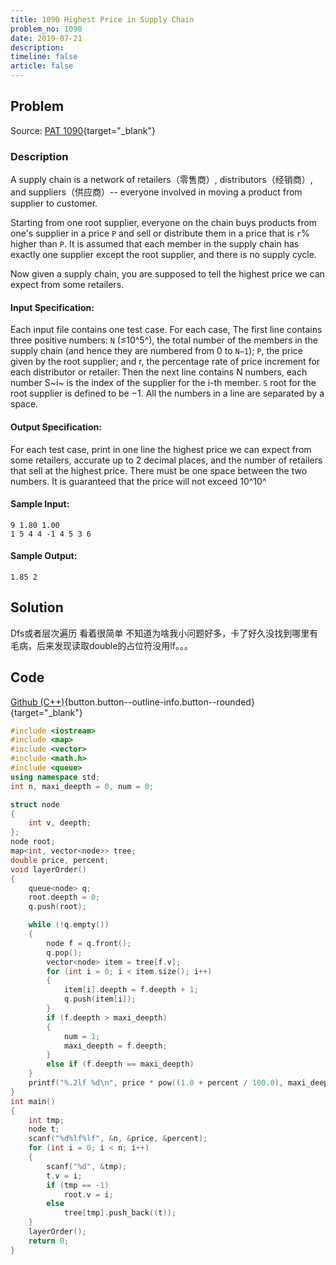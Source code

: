 ```yaml
---
title: 1090 Highest Price in Supply Chain
problem_no: 1090
date: 2019-07-21
description: 
timeline: false
article: false
---
```


<!--more-->

## Problem

Source: [PAT 1090](){target="_blank"}

### Description

A supply chain is a network of retailers（零售商）, distributors（经销商）, and suppliers（供应商）-- everyone involved in moving a
product from supplier to customer.

Starting from one root supplier, everyone on the chain buys products from one's supplier in a price `P` and sell or
distribute them in a price that is `r`% higher than `P`. It is assumed that each member in the supply chain has exactly
one supplier except the root supplier, and there is no supply cycle.

Now given a supply chain, you are supposed to tell the highest price we can expect from some retailers.

#### Input Specification:

Each input file contains one test case. For each case, The first line contains three positive numbers: `N` (≤10^5^), the
total number of the members in the supply chain (and hence they are numbered from 0 to `N−1`); `P`, the price given by
the root supplier; and r, the percentage rate of price increment for each distributor or retailer. Then the next line
contains N numbers, each number S~i~ is the index of the supplier for the i-th member. `S` root for the root supplier is
defined to be −1. All the numbers in a line are separated by a space.

#### Output Specification:

For each test case, print in one line the highest price we can expect from some retailers, accurate up to 2 decimal
places, and the number of retailers that sell at the highest price. There must be one space between the two numbers. It
is guaranteed that the price will not exceed 10^10^

#### Sample Input:

```
9 1.80 1.00
1 5 4 4 -1 4 5 3 6
```

#### Sample Output:

```
1.85 2
```

## Solution

Dfs或者层次遍历 看着很简单 不知道为啥我小问题好多，卡了好久没找到哪里有毛病，后来发现读取double的占位符没用lf。。。

## Code

[Github (C++)](https://github.com/Alomerry/algorithm/blob/master/pat/a/){button.button--outline-info.button--rounded}{target="_blank"}


```cpp
#include <iostream>
#include <map>
#include <vector>
#include <math.h>
#include <queue>
using namespace std;
int n, maxi_deepth = 0, num = 0;

struct node
{
    int v, deepth;
};
node root;
map<int, vector<node>> tree;
double price, percent;
void layerOrder()
{
    queue<node> q;
    root.deepth = 0;
    q.push(root);

    while (!q.empty())
    {
        node f = q.front();
        q.pop();
        vector<node> item = tree[f.v];
        for (int i = 0; i < item.size(); i++)
        {
            item[i].deepth = f.deepth + 1;
            q.push(item[i]);
        }
        if (f.deepth > maxi_deepth)
        {
            num = 1;
            maxi_deepth = f.deepth;
        }
        else if (f.deepth == maxi_deepth)
    }
    printf("%.2lf %d\n", price * pow((1.0 + percent / 100.0), maxi_deepth), num);
}
int main()
{
    int tmp;
    node t;
    scanf("%d%lf%lf", &n, &price, &percent);
    for (int i = 0; i < n; i++)
    {
        scanf("%d", &tmp);
        t.v = i;
        if (tmp == -1)
            root.v = i;
        else
            tree[tmp].push_back((t));
    }
    layerOrder();
    return 0;
}
```
